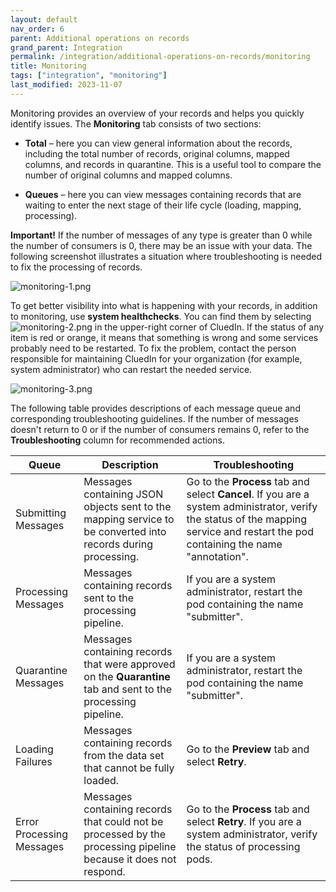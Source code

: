 ```yaml
---
layout: default
nav_order: 6
parent: Additional operations on records
grand_parent: Integration
permalink: /integration/additional-operations-on-records/monitoring
title: Monitoring
tags: ["integration", "monitoring"]
last_modified: 2023-11-07
---
```


Monitoring provides an overview of your records and helps you quickly identify issues. The **Monitoring** tab consists of two sections:

- **Total** – here you can view general information about the records, including the total number of records, original columns, mapped columns, and records in quarantine. This is a useful tool to compare the number of original columns and mapped columns.

- **Queues** – here you can view messages containing records that are waiting to enter the next stage of their life cycle (loading, mapping, processing).

**Important!**  If the number of messages of any type is greater than 0 while the number of consumers is 0, there may be an issue with your data. The following screenshot illustrates a situation where troubleshooting is needed to fix the processing of records.

![monitoring-1.png](../../assets/images/integration/additional-operations/monitoring-1.png)

To get better visibility into what is happening with your records, in addition to monitoring, use **system healthchecks**. You can find them by selecting ![monitoring-2.png](../../assets/images/integration/additional-operations/monitoring-2.png) in the upper-right corner of CluedIn. If the status of any item is red or orange, it means that something is wrong and some services probably need to be restarted. To fix the problem, contact the person responsible for maintaining CluedIn for your organization (for example, system administrator) who can restart the needed service.

![monitoring-3.png](../../assets/images/integration/additional-operations/monitoring-3.png)

The following table provides descriptions of each message queue and corresponding troubleshooting guidelines. If the number of messages doesn't return to 0 or if the number of consumers remains 0, refer to the **Troubleshooting** column for recommended actions.

| Queue | Description | Troubleshooting |
|--|--|--|
| Submitting Messages | Messages containing JSON objects sent to the mapping service to be converted into records during processing. | Go to the **Process** tab and select **Cancel**. If you are a system administrator, verify the status of the mapping service and restart the pod containing the name "annotation". |
| Processing Messages | Messages containing records sent to the processing pipeline. | If you are a system administrator, restart the pod containing the name "submitter". |
| Quarantine Messages | Messages containing records that were approved on the **Quarantine** tab and sent to the processing pipeline. | If you are a system administrator, restart the pod containing the name "submitter". |
| Loading Failures | Messages containing records from the data set that cannot be fully loaded. | Go to the **Preview** tab and select **Retry**. |
| Error Processing Messages | Messages containing records that could not be processed by the processing pipeline because it does not respond. | Go to the **Process** tab and select **Retry**. If you are a system administrator, verify the status of processing pods. |